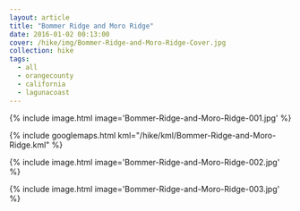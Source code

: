 ```yaml
---
layout: article
title: "Bommer Ridge and Moro Ridge"
date: 2016-01-02 00:13:00
cover: /hike/img/Bommer-Ridge-and-Moro-Ridge-Cover.jpg
collection: hike
tags:
  - all
  - orangecounty
  - california
  - lagunacoast
---
```


{% include image.html image='Bommer-Ridge-and-Moro-Ridge-001.jpg' %}

<!--more-->

{% include googlemaps.html kml="/hike/kml/Bommer-Ridge-and-Moro-Ridge.kml" %}

{% include image.html image='Bommer-Ridge-and-Moro-Ridge-002.jpg' %}

{% include image.html image='Bommer-Ridge-and-Moro-Ridge-003.jpg' %}

